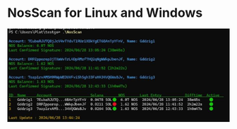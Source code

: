 # NosScan for Linux and Windows

![alt text](https://github.com/Gddrig/NosScan/blob/main/Capture.JPG)

